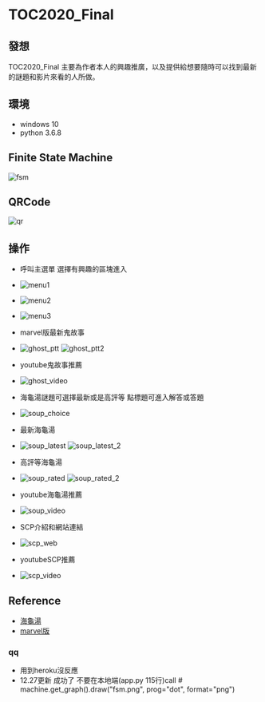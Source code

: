 # TOC2020_Final
## 發想
TOC2020_Final 主要為作者本人的興趣推廣，以及提供給想要隨時可以找到最新的謎題和影片來看的人所做。

## 環境
* windows 10
* python 3.6.8

## Finite State Machine
![fsm](./img/fsm_v2.png)

## QRCode
![qr](./img/qrcode.png)

## 操作
* 呼叫主選單 選擇有興趣的區塊進入
* ![menu1](./img/main1.jpg)
* ![menu2](./img/main2.jpg)
* ![menu3](./img/main3.jpg)



* marvel版最新鬼故事
* ![ghost_ptt](./img/ghost_ptt.jpg)
![ghost_ptt2](./img/ghost_ptt_2.jpg)
* youtube鬼故事推薦
* ![ghost_video](./img/ghost_video.jpg)


* 海龜湯謎題可選擇最新或是高評等 點標題可進入解答或答題
* ![soup_choice](./img/soup_choice.jpg)
* 最新海龜湯
* ![soup_latest](./img/soup_latest.jpg)
![soup_latest_2](./img/soup_latest_2.jpg)
* 高評等海龜湯
* ![soup_rated](./img/soup_rated.jpg)
![soup_rated_2](./img/soup_rated_2.jpg)
* youtube海龜湯推薦
* ![soup_video](./img/soup_video.jpg)


* SCP介紹和網站連結
* ![scp_web](./img/scp_web.jpg)
* youtubeSCP推薦
* ![scp_video](./img/scp_video.jpg)

## Reference
* [海龜湯](http://gameschool.cc/turtlesoup/all/?o=date) 
* [marvel版](https://www.ptt.cc/bbs/marvel/index.html)


### qq
* 用到heroku沒反應
* 12.27更新 成功了 不要在本地端(app.py 115行)call # machine.get_graph().draw("fsm.png", prog="dot", format="png") 
